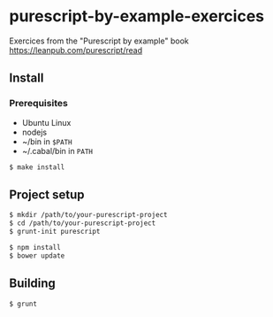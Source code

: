 purescript-by-example-exercices
===============================

Exercices from the "Purescript by example" book https://leanpub.com/purescript/read

## Install

### Prerequisites

* Ubuntu Linux
* nodejs
* ~/bin in `$PATH`
* ~/.cabal/bin in `PATH`

```sh
$ make install
```

## Project setup

```sh
$ mkdir /path/to/your-purescript-project
$ cd /path/to/your-purescript-project
$ grunt-init purescript

$ npm install
$ bower update
```

## Building 

```sh
$ grunt
```
